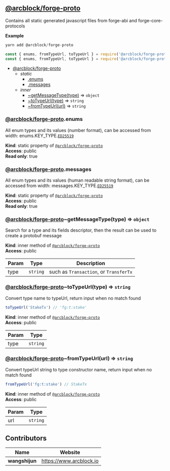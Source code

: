 <a name="module_@arcblock/forge-proto"></a>


## [**@arcblock/forge-proto**](https://github.com/arcblock/forge-proto)

Contains all static generated javascript files from forge-abi and forge-core-protocols

**Example**  

```js
yarn add @arcblock/forge-proto

const { enums, fromTypeUrl, toTypeUrl } = require('@arcblock/forge-proto'); // full version, larger bundle
const { enums, fromTypeUrl, toTypeUrl } = require('@arcblock/forge-proto/lite'); // lite version, smaller bundle
```

* [@arcblock/forge-proto](#module_@arcblock/forge-proto)
  * _static_
    * [.enums](#module_@arcblock/forge-proto.enums)
    * [.messages](#module_@arcblock/forge-proto.messages)
  * _inner_
    * [~getMessageType(type)](#module_@arcblock/forge-proto..getMessageType) ⇒ <code>object</code>
    * [~toTypeUrl(type)](#module_@arcblock/forge-proto..toTypeUrl) ⇒ <code>string</code>
    * [~fromTypeUrl(url)](#module_@arcblock/forge-proto..fromTypeUrl) ⇒ <code>string</code>

<a name="module_@arcblock/forge-proto.enums"></a>

### [**@arcblock/forge-proto**](https://github.com/arcblock/forge-proto).enums

All enum types and its values (number format), can be accessed from width: enums.KEY_TYPE.[`ED25519`](https://github.com/ArcBlock/forge-js/commit/ED25519)

**Kind**: static property of [<code>@arcblock/forge-proto</code>](#module_@arcblock/forge-proto)  
**Access**: public  
**Read only**: true  
<a name="module_@arcblock/forge-proto.messages"></a>

### [**@arcblock/forge-proto**](https://github.com/arcblock/forge-proto).messages

All enum types and its values (human readable string format), can be accessed from width: messages.KEY_TYPE.[`ED25519`](https://github.com/ArcBlock/forge-js/commit/ED25519)

**Kind**: static property of [<code>@arcblock/forge-proto</code>](#module_@arcblock/forge-proto)  
**Access**: public  
**Read only**: true  
<a name="module_@arcblock/forge-proto..getMessageType"></a>

### [**@arcblock/forge-proto**](https://github.com/arcblock/forge-proto)~getMessageType(type) ⇒ <code>object</code>

Search for a type and its fields descriptor, then the result can be used to create a protobuf message

**Kind**: inner method of [<code>@arcblock/forge-proto</code>](#module_@arcblock/forge-proto)  
**Access**: public  

| Param | Type                | Description                            |
| ----- | ------------------- | -------------------------------------- |
| type  | <code>string</code> | such as `Transaction`, or `TransferTx` |

<a name="module_@arcblock/forge-proto..toTypeUrl"></a>

### [**@arcblock/forge-proto**](https://github.com/arcblock/forge-proto)~toTypeUrl(type) ⇒ <code>string</code>

Convert type name to typeUrl, return input when no match found

```javascript
toTypeUrl('StakeTx') // 'fg:t:stake'
```

**Kind**: inner method of [<code>@arcblock/forge-proto</code>](#module_@arcblock/forge-proto)  
**Access**: public  

| Param | Type                |
| ----- | ------------------- |
| type  | <code>string</code> |

<a name="module_@arcblock/forge-proto..fromTypeUrl"></a>

### [**@arcblock/forge-proto**](https://github.com/arcblock/forge-proto)~fromTypeUrl(url) ⇒ <code>string</code>

Convert typeUrl string to type constructor name, return input when no match found

```javascript
fromTypeUrl('fg:t:stake') // StakeTx
```

**Kind**: inner method of [<code>@arcblock/forge-proto</code>](#module_@arcblock/forge-proto)  
**Access**: public  

| Param | Type                |
| ----- | ------------------- |
| url   | <code>string</code> |


## Contributors

| Name           | Website                   |
| -------------- | ------------------------- |
| **wangshijun** | <https://www.arcblock.io> |
